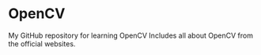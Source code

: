 # OpenCV
My GitHub repository for learning OpenCV
Includes all about OpenCV from the official websites.
